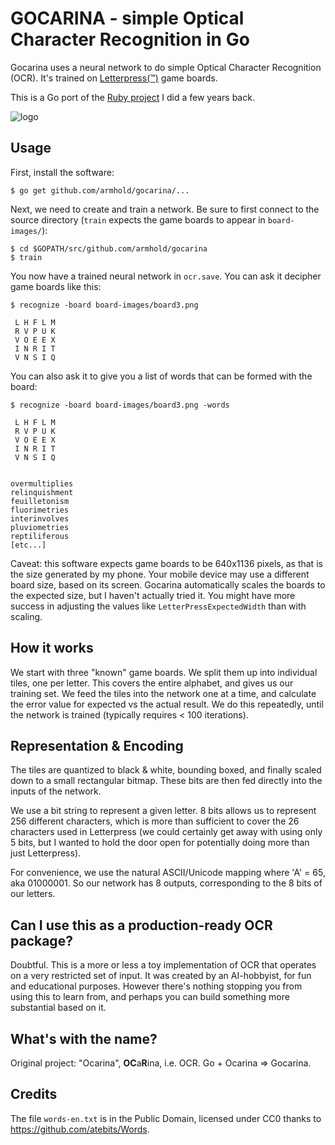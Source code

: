 # GOCARINA - simple Optical Character Recognition in Go

Gocarina uses a neural network to do simple Optical Character Recognition (OCR).
It's trained on [Letterpress(™)](http://www.atebits.com/letterpress) game boards.

This is a Go port of the [Ruby project](https://github.com/armhold/ocarina) I did a few years back.

![logo](https://github.com/armhold/gocarina/blob/master/gocarina-logo.png "gocarina Logo")


## Usage

First, install the software:

`$ go get github.com/armhold/gocarina/...`

Next, we need to create and train a network. Be sure to first connect to the source directory
(`train` expects the game boards to appear in `board-images/`):

```
$ cd $GOPATH/src/github.com/armhold/gocarina
$ train
```

You now have a trained neural network in `ocr.save`. You can ask it decipher game boards like this:

`$ recognize -board board-images/board3.png`
```
 L H F L M
 R V P U K
 V O E E X
 I N R I T
 V N S I Q
```

You can also ask it to give you a list of words that can be formed with the board:

`$ recognize -board board-images/board3.png -words`
```
 L H F L M
 R V P U K
 V O E E X
 I N R I T
 V N S I Q


overmultiplies
relinquishment
feuilletonism
fluorimetries
interinvolves
pluviometries
reptiliferous
[etc...]
```


Caveat: this software expects game boards to be 640x1136 pixels, as that is the size generated by my phone.
Your mobile device may use a different board size, based on its screen. Gocarina automatically scales the boards
to the expected size, but I haven't actually tried it. You might have more success in adjusting the values like
`LetterPressExpectedWidth` than with scaling.


## How it works

We start with three "known" game boards. We split them up into individual tiles, one per letter.
This covers the entire alphabet, and gives us our training set. We feed the tiles into the network one at a time,
and calculate the error value for expected vs the actual result. We do this repeatedly, until the network
is trained (typically requires < 100 iterations).


## Representation & Encoding

The tiles are quantized to black & white, bounding boxed, and finally scaled down to a small rectangular bitmap.
These bits are then fed directly into the inputs of the network.

We use a bit string to represent a given letter. 8 bits allows us to represent 256 different characters, which is
more than sufficient to cover the 26 characters used in Letterpress (we could certainly get away with using only
5 bits, but I wanted to hold the door open for potentially doing more than just Letterpress).

For convenience, we use the natural ASCII/Unicode mapping where 'A' = 65, aka 01000001. So our network has 8
outputs, corresponding to the 8 bits of our letters.


## Can I use this as a production-ready OCR package?

Doubtful. This is a more or less a toy implementation of OCR that operates on a very restricted set of input.
It was created by an AI-hobbyist, for fun and educational purposes. However there's nothing stopping you from
using this to learn from, and perhaps you can build something more substantial based on it.


## What's with the name?

Original project: "Ocarina", **OC**a**R**ina, i.e. OCR. Go + Ocarina => Gocarina.


## Credits

The file `words-en.txt` is in the Public Domain, licensed under CC0 thanks to https://github.com/atebits/Words.
